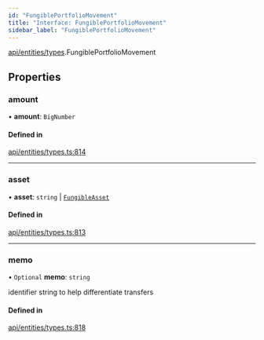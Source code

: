 ```yaml
---
id: "FungiblePortfolioMovement"
title: "Interface: FungiblePortfolioMovement"
sidebar_label: "FungiblePortfolioMovement"
---
```


[api/entities/types](../../../../../modules/API/Entities/Types/Types.md).FungiblePortfolioMovement

## Properties

### amount

• **amount**: `BigNumber`

#### Defined in

[api/entities/types.ts:814](https://github.com/PolymeshAssociation/polymesh-sdk/blob/3cc570ade/src/api/entities/types.ts#L814)

___

### asset

• **asset**: `string` \| [`FungibleAsset`](../../../../../classes/API/Entities/Asset/Fungible/FungibleAsset.md)

#### Defined in

[api/entities/types.ts:813](https://github.com/PolymeshAssociation/polymesh-sdk/blob/3cc570ade/src/api/entities/types.ts#L813)

___

### memo

• `Optional` **memo**: `string`

identifier string to help differentiate transfers

#### Defined in

[api/entities/types.ts:818](https://github.com/PolymeshAssociation/polymesh-sdk/blob/3cc570ade/src/api/entities/types.ts#L818)
